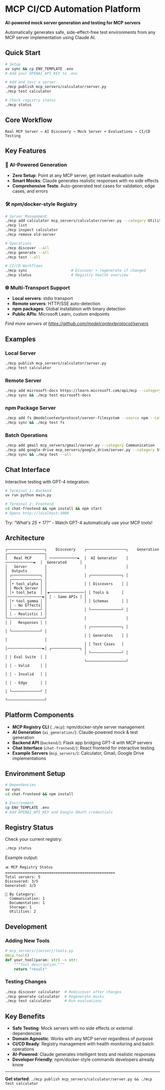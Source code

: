 # MCP CI/CD Automation Platform

**AI-powered mock server generation and testing for MCP servers**

Automatically generates safe, side-effect-free test environments from any MCP server implementation using Claude AI.

## Quick Start

```bash
# Setup
uv sync && cp ENV_TEMPLATE .env
# Add your OPENAI_API_KEY to .env

# Add and test a server
./mcp publish mcp_servers/calculator/server.py
./mcp test calculator

# Check registry status
./mcp status
```

## Core Workflow

```
Real MCP Server → AI Discovery → Mock Server + Evaluations → CI/CD Testing
```

## Key Features

### 🤖 **AI-Powered Generation**
- **Zero Setup**: Point at any MCP server, get instant evaluation suite
- **Smart Mocks**: Claude generates realistic responses with no side effects
- **Comprehensive Tests**: Auto-generated test cases for validation, edge cases, and errors

### 🛠️ **npm/docker-style Registry**
```bash
# Server Management
./mcp add calculator mcp_servers/calculator/server.py --category Utilities
./mcp list
./mcp inspect calculator
./mcp remove old-server

# Operations  
./mcp discover --all
./mcp generate --all
./mcp test --all

# CI/CD Workflows
./mcp sync                    # Discover + regenerate if changed
./mcp status                  # Registry health overview
```

### 🌐 **Multi-Transport Support**
- **Local servers**: stdio transport
- **Remote servers**: HTTP/SSE auto-detection  
- **npm packages**: Global installation with binary detection
- **Public APIs**: Microsoft Learn, custom endpoints

*Find more servers at https://github.com/modelcontextprotocol/servers*

## Examples

### Local Server
```bash
./mcp publish mcp_servers/calculator/server.py
./mcp test calculator
```

### Remote Server
```bash
./mcp add microsoft-docs https://learn.microsoft.com/api/mcp --category Documentation
./mcp sync && ./mcp test microsoft-docs
```

### npm Package Server
```bash
./mcp add fs @modelcontextprotocol/server-filesystem --source npm --category Storage
./mcp sync && ./mcp test fs
```

### Batch Operations
```bash
./mcp add gmail mcp_servers/gmail/server.py --category Communication
./mcp add google-drive mcp_servers/google_drive/server.py --category Storage
./mcp sync && ./mcp test --all
```

## Chat Interface

Interactive testing with GPT-4 integration:

```bash
# Terminal 1: Backend
uv run python main.py

# Terminal 2: Frontend
cd chat-frontend && npm install && npm start
# Opens http://localhost:3000
```

Try: *"What's 25 + 17?"* - Watch GPT-4 automatically use your MCP tools!

## Architecture

```
┌─────────────────┐    Discovery    ┌──────────────────┐    Generation    ┌─────────────────┐
│   Real MCP      │ ─────────────►  │  AI Generator    │ ─────────────►  │  Generated      │
│   Server        │                 │                  │                 │  Outputs        │
│ ┌─────────────┐ │                 │ ┌──────────────┐ │                 │ ┌─────────────┐ │
│ │• tool_alpha │ │                 │ │ Discovers    │ │                 │ │ Mock Server │ │
│ │• tool_beta  │ │◄────────────────│ │ Tools &      │ │────────────────►│ │ - Same APIs │ │
│ │• tool_gamma │ │                 │ │ Schemas      │ │                 │ │ - No Effects│ │
│ └─────────────┘ │                 │ └──────────────┘ │                 │ │ - Realistic │ │
└─────────────────┘                 │                  │                 │ │   Responses │ │
                                    │ ┌──────────────┐ │                 │ └─────────────┘ │
                                    │ │ Generates    │ │                 │                 │
                                    │ │ Test Cases   │ │────────────────►│ ┌─────────────┐ │
                                    │ └──────────────┘ │                 │ │ Eval Suite  │ │
                                    └──────────────────┘                 │ │ - Valid     │ │
                                                                         │ │ - Invalid   │ │
                                                                         │ │ - Edge      │ │
                                                                         │ └─────────────┘ │
                                                                         └─────────────────┘
```

## Platform Components

- **MCP Registry CLI** (`./mcp`): npm/docker-style server management
- **AI Generation** (`ai_generation/`): Claude-powered mock & test generation  
- **Backend API** (`backend/`): Flask app bridging GPT-4 with MCP servers
- **Chat Interface** (`chat-frontend/`): React frontend for interactive testing
- **Example Servers** (`mcp_servers/`): Calculator, Gmail, Google Drive implementations

## Environment Setup

```bash
# Dependencies
uv sync
cd chat-frontend && npm install

# Environment
cp ENV_TEMPLATE .env
# Add OPENAI_API_KEY and Google OAuth credentials
```

## Registry Status

Check your current registry:
```bash
./mcp status
```

Example output:
```
📊 MCP Registry Status
==================================================
Total servers: 5
Discovered: 3/5
Generated: 3/5

📂 By Category:
  Communication: 1
  Documentation: 1  
  Storage: 1
  Utilities: 2
```

## Development

### Adding New Tools
```python
# mcp_servers/{server}/tools.py
@mcp.tool()
def your_tool(param: str) -> str:
    """Tool description."""
    return "result"
```

### Testing Changes
```bash
./mcp discover calculator  # Rediscover after changes
./mcp generate calculator  # Regenerate mocks
./mcp test calculator      # Run evaluations
```

## Key Benefits

- **Safe Testing**: Mock servers with no side effects or external dependencies
- **Domain Agnostic**: Works with any MCP server regardless of purpose  
- **CI/CD Ready**: Registry management with health monitoring and batch operations
- **AI-Powered**: Claude generates intelligent tests and realistic responses
- **Developer Friendly**: npm/docker-style commands developers already know

---

**Get started**: `./mcp publish mcp_servers/calculator/server.py && ./mcp test calculator`